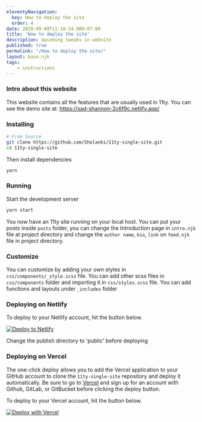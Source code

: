 ```yaml
---
eleventyNavigation:
  key: How to deploy the site
  order: 4
date: 2020-09-09T11:18:34.000-07:00
title: 'How to deploy the site'
description: Upcoming tweaks in website
published: true
permalink: "/How to deploy the site/"
layout: base.njk
tags:
    - instructions
---
```


### Intro about this website

This website contains all the features that are usually used in 11ty. 
You can see the demo site at: https://sad-shannon-2c6f9c.netlify.app/

### Installing
```bash
# From Source
git clone https://github.com/Sholanki/11ty-single-site.git
cd 11ty-single-site
```

Then install dependencies

```bash
yarn
```

### Running

Start the development server

```bash
yarn start
```

You now have an 11ty site running on your local host. You can put your posts inside `posts` folder, you can change the Introduction page in `intro.njk` file at project directory and change the `author name`, `bio`, `link` on `feed.njk` file in project directory.

### Customize

You can customize by adding your own styles in `css/components/_style.scss` file. You can add other scss files in `css/components` folder and importing it in `css/styles.scss` file. 
You can add functions and layouts under `_includes` folder

### Deploying on Netlify

To deploy to your Netlify account, hit the button below.

[![Deploy to Netlify](https://www.netlify.com/img/deploy/button.svg)](https://app.netlify.com/start/deploy?repository=https://github.com/Sholanki/11ty-single-site)

Change the publish directory to 'public' before deploying

### Deploying on Vercel

The one-click deploy allows you to add the Vercel application to your GitHub account to clone the `11ty-single-site` repository and deploy it automatically. Be sure to go to [Vercel](https://vercel.com/signup) and sign up for an account with Github, GitLab, or GitBucket before clicking the deploy button.

To deploy to your Vercel account, hit the button below.

[![Deploy with Vercel](https://vercel.com/button)](https://vercel.com/new/project?template=https://github.com/Sholanki/11ty-single-site)
